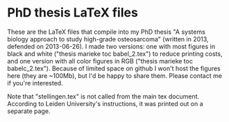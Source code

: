 # PhD thesis LaTeX files

These are the LaTeX files that compile into my PhD thesis "A systems biology approach to study high-grade osteosarcoma" (written in 2013, defended on 2013-06-26). I made two versions: one with most figures in black and white ("thesis marieke toc babel_2.tex") to reduce printing costs, and one version with all color figures in RGB ("thesis marieke toc babelc_2.tex"). Because of limited space on github I won't host the figures here (they are ~100Mb), but I'd be happy to share them. Please contact me if you're interested.

Note that "stellingen.tex" is not called from the main tex document. According to Leiden University's instructions, it was printed out on a separate page.
